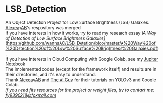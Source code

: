# LSB_Detection
An Object Detection Project for Low Surface Brightness (LSB) Galaxies. [AlexeayAB](https://github.com//darknet#how-to-train-to-detect-your-custom-objects)'s respository was merged. <br/>If you have interests in how it works, try to read my research essay *[A Way of Detection of Low Surface Brightness Galaxies]*(https://github.com/wannaAC/LSB_Detetion/blob/master/A%20Way%20of%20Detection%20of%20Low%20Surface%20Brightness%20Galaxies.pdf).<br/>If you have interests in Cloud Computing with Google Colab, see my [Jupiter Notebook](https://github.com/wannaAC/LSB_Detetion/blob/master/codes/YOLOv3_Colab.ipynb)<br/>The implemented codes (except for the framework itself) and results are in their directories, and it's easy to understand.<br/>Thank [AlexeayAB](https://github.com/AlexeyAB/darknet#how-to-train-to-detect-your-custom-objects) and [The AI Guy](https://www.youtube.com/watch?v=10joRJt39Ns&t=371s) for their tutorials on YOLOv3 and Google Colab.<br/>*if you need fits resources for the project or weight files, try to contact me: fy9390218@foxmail.com*
